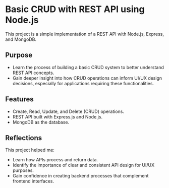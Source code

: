 # Basic CRUD with REST API using Node.js
This project is a simple implementation of a REST API with Node.js, Express, and MongoDB.

## Purpose
- Learn the process of building a basic CRUD system to better understand REST API concepts.
- Gain deeper insight into how CRUD operations can inform UI/UX design decisions, especially for applications requiring these functionalities.

## Features
- Create, Read, Update, and Delete (CRUD) operations.
- REST API built with Express.js and Node.js.
- MongoDB as the database.

## Reflections
This project helped me:

- Learn how APIs process and return data.
- Identify the importance of clear and consistent API design for UI/UX purposes.
- Gain confidence in creating backend processes that complement frontend interfaces.
